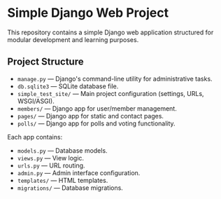 # Simple Django Web Project

This repository contains a simple Django web application structured for modular development and learning purposes.

## Project Structure

- `manage.py` — Django's command-line utility for administrative tasks.
- `db.sqlite3` — SQLite database file.
- `simple_test_site/` — Main project configuration (settings, URLs, WSGI/ASGI).
- `members/` — Django app for user/member management.
- `pages/` — Django app for static and contact pages.
- `polls/` — Django app for polls and voting functionality.

Each app contains:
- `models.py` — Database models.
- `views.py` — View logic.
- `urls.py` — URL routing.
- `admin.py` — Admin interface configuration.
- `templates/` — HTML templates.
- `migrations/` — Database migrations.
